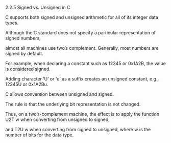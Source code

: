 2.2.5
Signed vs. Unsigned in C

C supports both signed and unsigned arithmetic for all of its integer data types. 

Although the C standard does not specify a particular representation of signed numbers, 

almost all machines use two’s complement. Generally, most numbers are signed by default. 

For example, when declaring a constant such as 12345 or 0x1A2B, the value is considered signed. 

Adding character ‘U’ or ‘u’ as a suffix creates an unsigned constant, e.g., 12345U or 0x1A2Bu.


C allows conversion between unsigned and signed. 

The rule is that the underlying bit representation is not changed. 

Thus, on a two’s-complement machine, the effect is to apply the function U2T w when converting from unsigned to signed, 

and T2U w when converting from signed to unsigned, where w is the number of bits for the data type.

